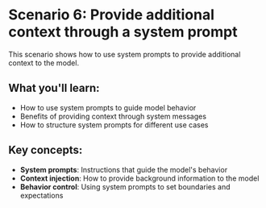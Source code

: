 # Scenario 6: Provide additional context through a system prompt

This scenario shows how to use system prompts to provide additional context to the model.

## What you'll learn:
- How to use system prompts to guide model behavior
- Benefits of providing context through system messages
- How to structure system prompts for different use cases

## Key concepts:
- **System prompts**: Instructions that guide the model's behavior
- **Context injection**: How to provide background information to the model
- **Behavior control**: Using system prompts to set boundaries and expectations 